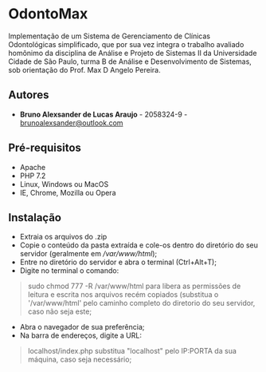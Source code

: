 # OdontoMax
Implementação de um Sistema de Gerenciamento de Clínicas Odontológicas simplificado, que por sua vez integra o trabalho avaliado homônimo da disciplina de Análise e Projeto de Sistemas II da Universidade Cidade de São Paulo, turma B de Análise e Desenvolvimento de Sistemas, sob orientação do Prof. Max D Angelo Pereira.

## Autores
- **Bruno Alexsander de Lucas Araujo** - 2058324-9 - brunoalexsander@outlook.com

## Pré-requisitos 
- Apache
- PHP 7.2
- Linux, Windows ou MacOS
- IE, Chrome, Mozilla ou Opera

## Instalação
- Extraia os arquivos do .zip
- Copie o conteúdo da pasta extraída e cole-os dentro do diretório do seu servidor (geralmente em */var/www/html*);
- Entre no diretório do servidor e abra o terminal (Ctrl+Alt+T);
- Digite no terminal o comando:
> sudo chmod 777 -R /var/www/html
para libera as permissões de leitura e escrita nos arquivos recém copiados (substitua o '/var/www/html' pelo caminho completo do diretorio do seu servidor, caso não seja este;
- Abra o navegador de sua preferência;
- Na barra de endereços, digite a URL:
> localhost/index.php
substitua "localhost" pelo IP:PORTA da sua máquina, caso seja necessário;
